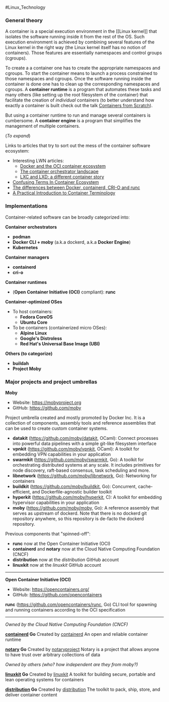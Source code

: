 #Linux_Technology

### General theory

A container is a special execution environment in the [[Linux kernel]] that isolates the software running inside it from the rest of the OS. Such execution environment is achieved by combining several features of the Linux kernel in the right way (the Linux kernel itself has no notion of containers). Those features are essentially namespaces and control groups (cgroups).

To create a a container one has to create the appropriate namespaces and cgroups. To start the container means to launch a process constrained to those namespaces and cgroups. Once the software running inside the container is done one has to clean up the corresponding namespaces and cgroups. A **container runtime** is a program that automates these tasks and many others (like setting up the root filesystem of the container) that facilitate the creation of *individual* containers (to better understand how exactly a container is built check out the talk [Containers from Scratch](https://www.youtube.com/watch?v=wyqoi52k5jM)).

But using a container runtime to run and manage several containers is cumbersome. A **container engine** is a program that simplifies the management of multiple containers.

(_To expand_)

Links to articles that try to sort out the mess of the container software ecosystem:

- Interesting LWN articles:
	- [Docker and the OCI container ecosystem](https://lwn.net/Articles/902049/)
	- [The container orchestrator landscape](https://lwn.net/Articles/905164/)
	- [LXC and LXD: a different container story](https://lwn.net/Articles/907613/)
- [Confusing Terms In Container Ecosystem](https://nikhilsoni.me/2019/04/05/confusing-terms-in-container-ecosystem/)
- [The differences between Docker, containerd, CRI-O and runc](https://www.tutorialworks.com/difference-docker-containerd-runc-crio-oci/)
- [A Practical Introduction to Container Terminology](https://developers.redhat.com/blog/2018/02/22/container-terminology-practical-introduction)

### Implementations

Container-related software can be broadly categorized into:

**Container orchestrators**

* **podman**
* **Docker CLI + moby** (a.k.a dockerd, a.k.a **Docker Engine**)
* **Kubernetes**

**Container managers**

- **containerd**
- **cri-o**

**Container runtimes**

- (**Open Container Initiative (OCI)** compliant): **runc**

**Container-optimized OSes**

  * To host containers:
    * **Fedora CoreOS**
    * **Ubuntu Core**
  * To be containers (containerized micro OSes):
    * **Alpine Linux**
    * **Google's Distroless**
    * **Red Hat's Universal Base Image (UBI)**

**Others (to categorize)**

- **buildah**
- **Project Moby**

### Major projects and project umbrellas

**Moby**

- Website: https://mobyproject.org
- GitHub: https://github.com/moby

Project umbrella created and mostly promoted by Docker Inc. It is a collection of components, assembly tools and reference assemblies that can be used to create custom container systems.

- **datakit** (https://github.com/moby/datakit, OCaml): Connect processes into powerful data pipelines with a simple git-like filesystem interface
- **vpnkit** (https://github.com/moby/vpnkit, OCaml): A toolkit for embedding VPN capabilities in your application
- **swarmkit** (https://github.com/moby/swarmkit, Go): A toolkit for orchestrating distributed systems at any scale. It includes primitives for node discovery, raft-based consensus, task scheduling and more.
- **libnetwork** (https://github.com/moby/libnetwork, Go): Networking for containers
- **buildkit** (https://github.com/moby/buildkit, Go): Concurrent, cache-efficient, and Dockerfile-agnostic builder toolkit
- **hyperkit** (https://github.com/moby/hyperkit, C): A toolkit for embedding hypervisor capabilities in your application
- **moby** (https://github.com/moby/moby, Go): A reference assembly that serves as upstream of dockerd. Note that there is no dockerd git repository anywhere, so this repository is de-facto the dockerd repository.

Previous components that "spinned-off":

- **runc** now at the Open Container Initiative (OCI)
- **containerd** and **notary** now at the Cloud Native Computing Foundation (CNCF)
- **distribution** now at the _distribution_ GitHub account
- **linuxkit** now at the _linuxkit_ GitHub account

---

**Open Container Initiative (OCI)**

- Website: https://opencontainers.org/
- GitHub: https://github.com/opencontainers

**runc** (https://github.com/opencontainers/runc, Go)
CLI tool for spawning and running containers according to the OCI specification

---

_Owned by the Cloud Native Computing Foundation (CNCF)_

**[containerd](https://github.com/containerd/containerd) Go** Created by [containerd](https://github.com/containerd)
An open and reliable container runtime

**[notary](https://github.com/notaryproject/notary) Go** Created by [notaryproject](https://github.com/notaryproject)
Notary is a project that allows anyone to have trust over arbitrary collections of data

_Owned by others (who? how independent are they from moby?)_

**[linuxkit](https://github.com/linuxkit/linuxkit) Go** Created by [linuxkit](https://github.com/linuxkit)
A toolkit for building secure, portable and lean operating systems for containers

**[distribution](https://github.com/distribution/distribution) Go** Created by [distribution](https://github.com/distribution)
The toolkit to pack, ship, store, and deliver container content